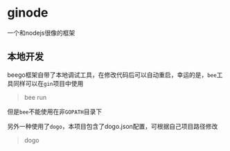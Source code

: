 # ginode
一个和nodejs很像的框架

## 本地开发
beego框架自带了本地调试工具，在修改代码后可以自动重启，幸运的是，`bee`工具同样可以在`gin`项目中使用
> bee run

但是`bee`不能使用在非`GOPATH`目录下

另外一种使用了`dogo`，本项目包含了dogo.json配置，可根据自己项目路径修改
> dogo
